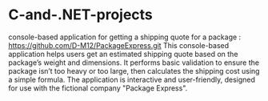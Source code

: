 # C-and-.NET-projects
console-based application for getting a shipping quote for a package : https://github.com/D-M12/PackageExpress.git
This console-based application helps users get an estimated shipping quote based on the package’s weight and dimensions. It performs basic validation to ensure the package isn’t too heavy or too large, then calculates the shipping cost using a simple formula. The application is interactive and user-friendly, designed for use with the fictional company "Package Express".
